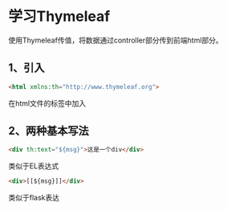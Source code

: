 学习Thymeleaf
=============
使用Thymeleaf传值，将数据通过controller部分传到前端html部分。

1、引入
-------
``` html
<html xmlns:th="http://www.thymeleaf.org">
```
在html文件的<html>标签中加入

2、两种基本写法
--------------
``` html
<div th:text="${msg}">这是一个div</div>
```
类似于EL表达式

``` html
<div>[[${msg}]]</div>
```
类似于flask表达